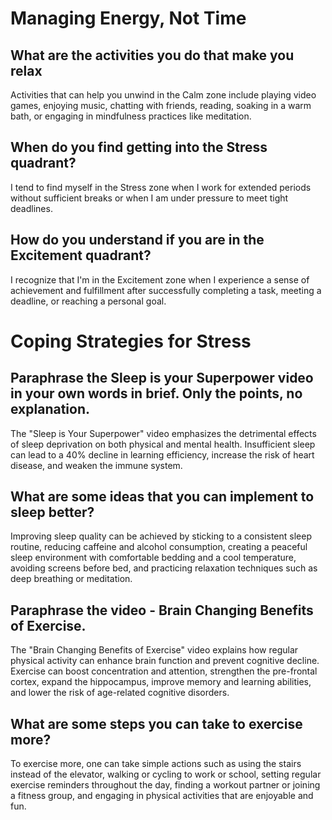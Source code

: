 # Managing Energy, Not Time

## What are the activities you do that make you relax
Activities that can help you unwind in the Calm zone include playing video games, enjoying music, chatting with friends, reading, soaking in a warm bath, or engaging in mindfulness practices like meditation.

## When do you find getting into the Stress quadrant?
I tend to find myself in the Stress zone when I work for extended periods without sufficient breaks or when I am under pressure to meet tight deadlines.

## How do you understand if you are in the Excitement quadrant?
I recognize that I'm in the Excitement zone when I experience a sense of achievement and fulfillment after successfully completing a task, meeting a deadline, or reaching a personal goal.

# Coping Strategies for Stress

## Paraphrase the Sleep is your Superpower video in your own words in brief. Only the points, no explanation.
The "Sleep is Your Superpower" video emphasizes the detrimental effects of sleep deprivation on both physical and mental health. Insufficient sleep can lead to a 40% decline in learning efficiency, increase the risk of heart disease, and weaken the immune system.

## What are some ideas that you can implement to sleep better?
Improving sleep quality can be achieved by sticking to a consistent sleep routine, reducing caffeine and alcohol consumption, creating a peaceful sleep environment with comfortable bedding and a cool temperature, avoiding screens before bed, and practicing relaxation techniques such as deep breathing or meditation.

## Paraphrase the video - Brain Changing Benefits of Exercise.
The "Brain Changing Benefits of Exercise" video explains how regular physical activity can enhance brain function and prevent cognitive decline. Exercise can boost concentration and attention, strengthen the pre-frontal cortex, expand the hippocampus, improve memory and learning abilities, and lower the risk of age-related cognitive disorders.

## What are some steps you can take to exercise more?
To exercise more, one can take simple actions such as using the stairs instead of the elevator, walking or cycling to work or school, setting regular exercise reminders throughout the day, finding a workout partner or joining a fitness group, and engaging in physical activities that are enjoyable and fun.

